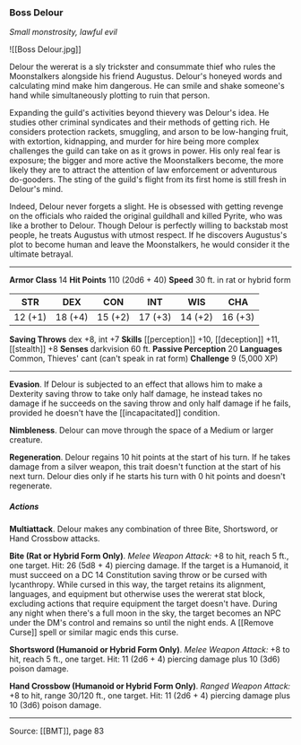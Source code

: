 ### Boss Delour
_Small monstrosity, lawful evil_

![[Boss Delour.jpg]]

Delour the wererat is a sly trickster and consummate thief who rules the Moonstalkers alongside his friend Augustus. Delour's honeyed words and calculating mind make him dangerous. He can smile and shake someone's hand while simultaneously plotting to ruin that person.

Expanding the guild's activities beyond thievery was Delour's idea. He studies other criminal syndicates and their methods of getting rich. He considers protection rackets, smuggling, and arson to be low-hanging fruit, with extortion, kidnapping, and murder for hire being more complex challenges the guild can take on as it grows in power. His only real fear is exposure; the bigger and more active the Moonstalkers become, the more likely they are to attract the attention of law enforcement or adventurous do-gooders. The sting of the guild's flight from its first home is still fresh in Delour's mind.

Indeed, Delour never forgets a slight. He is obsessed with getting revenge on the officials who raided the original guildhall and killed Pyrite, who was like a brother to Delour. Though Delour is perfectly willing to backstab most people, he treats Augustus with utmost respect. If he discovers Augustus's plot to become human and leave the Moonstalkers, he would consider it the ultimate betrayal.




---

**Armor Class** 14
**Hit Points** 110 (20d6 + 40)
**Speed** 30 ft. in rat or hybrid form

| STR     | DEX     | CON     | INT     | WIS     | CHA     |
|---------|---------|---------|---------|---------|---------|
| 12 (+1) | 18 (+4) | 15 (+2) | 17 (+3) | 14 (+2) | 16 (+3) |

**Saving Throws** dex +8, int +7
**Skills** [[perception]] +10, [[deception]] +11, [[stealth]] +8
**Senses** darkvision 60 ft.
**Passive Perception** 20
**Languages** Common, Thieves' cant (can't speak in rat form)
**Challenge** 9 (5,000 XP)

---

**Evasion**. If Delour is subjected to an effect that allows him to make a Dexterity saving throw to take only half damage, he instead takes no damage if he succeeds on the saving throw and only half damage if he fails, provided he doesn't have the [[incapacitated]] condition.

**Nimbleness**. Delour can move through the space of a Medium or larger creature.

**Regeneration**. Delour regains 10 hit points at the start of his turn. If he takes damage from a silver weapon, this trait doesn't function at the start of his next turn. Delour dies only if he starts his turn with 0 hit points and doesn't regenerate.

##### Actions
**Multiattack**. Delour makes any combination of three Bite, Shortsword, or Hand Crossbow attacks.

**Bite (Rat or Hybrid Form Only)**. _Melee Weapon Attack:_ +8 to hit, reach 5 ft., one target. Hit: 26 (5d8 + 4) piercing damage. If the target is a Humanoid, it must succeed on a DC 14 Constitution saving throw or be cursed with lycanthropy. While cursed in this way, the target retains its alignment, languages, and equipment but otherwise uses the wererat stat block, excluding actions that require equipment the target doesn't have. During any night when there's a full moon in the sky, the target becomes an NPC under the DM's control and remains so until the night ends. A [[Remove Curse]] spell or similar magic ends this curse.

**Shortsword (Humanoid or Hybrid Form Only)**. _Melee Weapon Attack:_ +8 to hit, reach 5 ft., one target. Hit: 11 (2d6 + 4) piercing damage plus 10 (3d6) poison damage.

**Hand Crossbow (Humanoid or Hybrid Form Only)**. _Ranged Weapon Attack:_ +8 to hit, range 30/120 ft., one target. Hit: 11 (2d6 + 4) piercing damage plus 10 (3d6) poison damage.


---

Source: [[BMT]], page 83